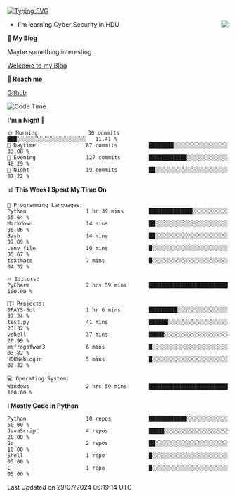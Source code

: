 [![Typing SVG](https://readme-typing-svg.herokuapp.com?font=Fira+Code&pause=1000&random=false&width=450&height=60&lines=Hello+%F0%9F%91%8B%F0%9F%8F%BB;I'm+JBNRZ)](https://git.io/typing-svg)

<a href="#">
  <img align="right" src="https://github-readme-stats.vercel.app/api?username=JBNRZ&show_icons=true&bg_color=15,f2f7fd,E0EAFC" />
</a>

- I'm learning Cyber Security in HDU

 **🌱 My Blog**

Maybe something interesting

[Welcome to my Blog](https://jbnrz.com.cn/)

 **💬 Reach me** 

[Github](https://github.com/JBNRZ)


<!--START_SECTION:waka-->
![Code Time](http://img.shields.io/badge/Code%20Time-616%20hrs%201%20min-blue)

**I'm a Night 🦉** 

```text
🌞 Morning                30 commits          ███░░░░░░░░░░░░░░░░░░░░░░   11.41 % 
🌆 Daytime                87 commits          ████████░░░░░░░░░░░░░░░░░   33.08 % 
🌃 Evening                127 commits         ████████████░░░░░░░░░░░░░   48.29 % 
🌙 Night                  19 commits          ██░░░░░░░░░░░░░░░░░░░░░░░   07.22 % 
```


📊 **This Week I Spent My Time On** 

```text
💬 Programming Languages: 
Python                   1 hr 39 mins        ██████████████░░░░░░░░░░░   55.64 % 
Markdown                 14 mins             ██░░░░░░░░░░░░░░░░░░░░░░░   08.06 % 
Bash                     14 mins             ██░░░░░░░░░░░░░░░░░░░░░░░   07.89 % 
.env file                10 mins             █░░░░░░░░░░░░░░░░░░░░░░░░   05.67 % 
textmate                 7 mins              █░░░░░░░░░░░░░░░░░░░░░░░░   04.32 % 

🔥 Editors: 
PyCharm                  2 hrs 59 mins       █████████████████████████   100.00 % 

🐱‍💻 Projects: 
0RAYS-Bot                1 hr 6 mins         █████████░░░░░░░░░░░░░░░░   37.24 % 
test.py                  41 mins             ██████░░░░░░░░░░░░░░░░░░░   23.32 % 
vshell                   37 mins             █████░░░░░░░░░░░░░░░░░░░░   20.99 % 
msfrogofwar3             6 mins              █░░░░░░░░░░░░░░░░░░░░░░░░   03.82 % 
HDUWebLogin              5 mins              █░░░░░░░░░░░░░░░░░░░░░░░░   03.32 % 

💻 Operating System: 
Windows                  2 hrs 59 mins       █████████████████████████   100.00 % 
```

**I Mostly Code in Python** 

```text
Python                   10 repos            ████████████░░░░░░░░░░░░░   50.00 % 
JavaScript               4 repos             █████░░░░░░░░░░░░░░░░░░░░   20.00 % 
Go                       2 repos             ██░░░░░░░░░░░░░░░░░░░░░░░   10.00 % 
Shell                    1 repo              █░░░░░░░░░░░░░░░░░░░░░░░░   05.00 % 
C                        1 repo              █░░░░░░░░░░░░░░░░░░░░░░░░   05.00 % 
```




 Last Updated on 29/07/2024 06:19:14 UTC
<!--END_SECTION:waka-->
